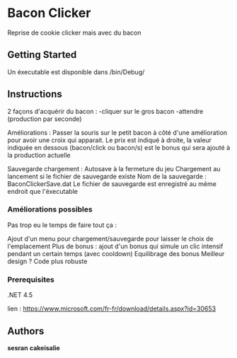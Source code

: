 # Bacon Clicker

Reprise de cookie clicker mais avec du bacon

## Getting Started

Un éxecutable est disponible dans /bin/Debug/

## Instructions

2 façons d'acquérir du bacon : 
-cliquer sur le gros bacon
-attendre (production par seconde)

Améliorations :
Passer la souris sur le petit bacon à côté d'une amélioration pour avoir une croix qui apparait.
Le prix est indiqué à droite, la valeur indiquée en dessous (bacon/click ou bacon/s) est le bonus qui sera ajouté à la production actuelle

Sauvegarde chargement :
Autosave à la fermeture du jeu
Chargement au lancement si le fichier de sauvegarde existe
Nom de la sauvegarde : BaconClickerSave.dat
Le fichier de sauvegarde est enregistré au même endroit que l'éxecutable

### Améliorations possibles
Pas trop eu le temps de faire tout ça :

Ajout d'un menu pour chargement/sauvegarde pour laisser le choix de l'emplacement
Plus de bonus : ajout d'un bonus qui simule un clic intensif pendant un certain temps (avec cooldown)
Equilibrage des bonus
Meilleur design ?
Code plus robuste

### Prerequisites

.NET 4.5 

lien : https://www.microsoft.com/fr-fr/download/details.aspx?id=30653

## Authors

**sesran**
**cakeisalie**

